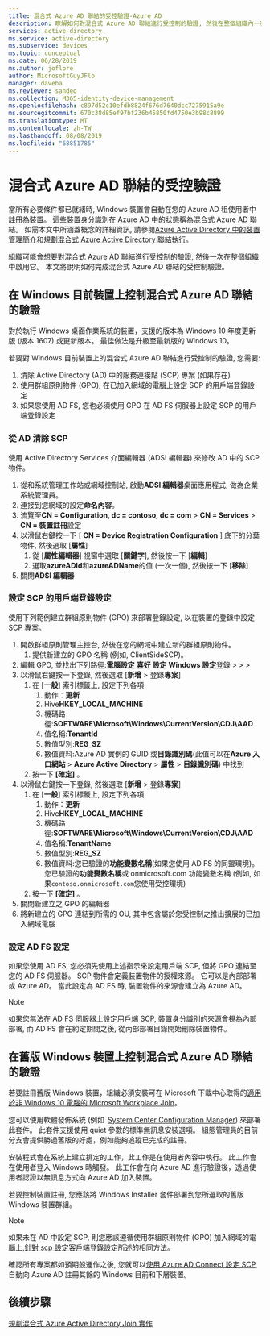 ```yaml
---
title: 混合式 Azure AD 聯結的受控驗證-Azure AD
description: 瞭解如何對混合式 Azure AD 聯結進行受控制的驗證, 然後在整個組織內一次啟用
services: active-directory
ms.service: active-directory
ms.subservice: devices
ms.topic: conceptual
ms.date: 06/28/2019
ms.author: joflore
author: MicrosoftGuyJFlo
manager: daveba
ms.reviewer: sandeo
ms.collection: M365-identity-device-management
ms.openlocfilehash: c897d52c10efdb8824f676d7640dcc7275915a9e
ms.sourcegitcommit: 670c38d85ef97bf236b45850fd4750e3b98c8899
ms.translationtype: MT
ms.contentlocale: zh-TW
ms.lasthandoff: 08/08/2019
ms.locfileid: "68851785"
---
```

# <a name="controlled-validation-of-hybrid-azure-ad-join"></a>混合式 Azure AD 聯結的受控驗證

當所有必要條件都已就緒時, Windows 裝置會自動在您的 Azure AD 租使用者中註冊為裝置。 這些裝置身分識別在 Azure AD 中的狀態稱為混合式 Azure AD 聯結。 如需本文中所涵蓋概念的詳細資訊, 請參閱[Azure Active Directory 中的裝置管理簡介](overview.md)和[規劃混合式 Azure Active Directory 聯結執行](hybrid-azuread-join-plan.md)。

組織可能會想要對混合式 Azure AD 聯結進行受控制的驗證, 然後一次在整個組織中啟用它。 本文將說明如何完成混合式 Azure AD 聯結的受控制驗證。

## <a name="controlled-validation-of-hybrid-azure-ad-join-on-windows-current-devices"></a>在 Windows 目前裝置上控制混合式 Azure AD 聯結的驗證

對於執行 Windows 桌面作業系統的裝置，支援的版本為 Windows 10 年度更新版 (版本 1607) 或更新版本。 最佳做法是升級至最新版的 Windows 10。

若要對 Windows 目前裝置上的混合式 Azure AD 聯結進行受控制的驗證, 您需要:

1. 清除 Active Directory (AD) 中的服務連接點 (SCP) 專案 (如果存在)
1. 使用群組原則物件 (GPO), 在已加入網域的電腦上設定 SCP 的用戶端登錄設定
1. 如果您使用 AD FS, 您也必須使用 GPO 在 AD FS 伺服器上設定 SCP 的用戶端登錄設定  



### <a name="clear-the-scp-from-ad"></a>從 AD 清除 SCP

使用 Active Directory Services 介面編輯器 (ADSI 編輯器) 來修改 AD 中的 SCP 物件。

1. 從和系統管理工作站或網域控制站, 啟動**ADSI 編輯器**桌面應用程式, 做為企業系統管理員。
1. 連接到您網域的設定**命名內容**。
1. 流覽至**CN = Configuration, dc = contoso, dc = com**  >  **CN = Services**  >  **CN = 裝置註冊**設定
1. 以滑鼠右鍵按一下 [ **CN = Device Registration Configuration** ] 底下的分葉物件, 然後選取 [**屬性**]
   1. 從 [**屬性編輯器**] 視窗中選取 [**關鍵字**], 然後按一下 [**編輯**]
   1. 選取**azureADId**和**azureADName**的值 (一次一個), 然後按一下 [**移除**]
1. 關閉**ADSI 編輯器**


### <a name="configure-client-side-registry-setting-for-scp"></a>設定 SCP 的用戶端登錄設定

使用下列範例建立群組原則物件 (GPO) 來部署登錄設定, 以在裝置的登錄中設定 SCP 專案。

1. 開啟群組原則管理主控台, 然後在您的網域中建立新的群組原則物件。
   1. 提供新建立的 GPO 名稱 (例如, ClientSideSCP)。
1. 編輯 GPO, 並找出下列路徑:**電腦設定** **喜好** **設定 Windows 設定**登錄 >   >   > 
1. 以滑鼠右鍵按一下登錄, 然後選取 [**新增** > 登錄**專案**]
   1. 在 [**一般**] 索引標籤上, 設定下列各項
      1. 動作：**更新**
      1. Hive**HKEY_LOCAL_MACHINE**
      1. 機碼路徑:**SOFTWARE\Microsoft\Windows\CurrentVersion\CDJ\AAD**
      1. 值名稱:**TenantId**
      1. 數值型別:**REG_SZ**
      1. 數值資料:Azure AD 實例的 GUID 或**目錄識別碼**(此值可以在**Azure 入口網站** >  **Azure Active Directory**  > **屬性** > **目錄識別碼**) 中找到
   1. 按一下 **[確定]** 。
1. 以滑鼠右鍵按一下登錄, 然後選取 [**新增** > 登錄**專案**]
   1. 在 [**一般**] 索引標籤上, 設定下列各項
      1. 動作：**更新**
      1. Hive**HKEY_LOCAL_MACHINE**
      1. 機碼路徑:**SOFTWARE\Microsoft\Windows\CurrentVersion\CDJ\AAD**
      1. 值名稱:**TenantName**
      1. 數值型別:**REG_SZ**
      1. 數值資料:您已驗證的**功能變數名稱**(如果您使用 AD FS 的同盟環境)。 您已驗證的**功能變數名稱**或 onmicrosoft.com 功能變數名稱 (例如, 如果`contoso.onmicrosoft.com`您使用受控環境)
   1. 按一下 **[確定]** 。
1. 關閉新建立之 GPO 的編輯器
1. 將新建立的 GPO 連結到所需的 OU, 其中包含屬於您受控制之推出擴展的已加入網域電腦

### <a name="configure-ad-fs-settings"></a>設定 AD FS 設定

如果您使用 AD FS, 您必須先使用上述指示來設定用戶端 SCP, 但將 GPO 連結至您的 AD FS 伺服器。 SCP 物件會定義裝置物件的授權來源。 它可以是內部部署或 Azure AD。 當此設定為 AD FS 時, 裝置物件的來源會建立為 Azure AD。

> [!NOTE]
> 如果您無法在 AD FS 伺服器上設定用戶端 SCP, 裝置身分識別的來源會視為內部部署, 而 AD FS 會在約定期間之後, 從內部部署目錄開始刪除裝置物件。

## <a name="controlled-validation-of-hybrid-azure-ad-join-on-windows-down-level-devices"></a>在舊版 Windows 裝置上控制混合式 Azure AD 聯結的驗證

若要註冊舊版 Windows 裝置，組織必須安裝可在 Microsoft 下載中心取得的[適用於非 Windows 10 電腦的 Microsoft Workplace Join](https://www.microsoft.com/download/details.aspx?id=53554)。

您可以使用軟體發佈系統 (例如  [System Center Configuration Manager](https://www.microsoft.com/cloud-platform/system-center-configuration-manager)) 來部署此套件。 此套件支援使用 quiet 參數的標準無訊息安裝選項。 組態管理員的目前分支會提供勝過舊版的好處，例如能夠追蹤已完成的註冊。

安裝程式會在系統上建立排定的工作，此工作是在使用者內容中執行。 此工作會在使用者登入 Windows 時觸發。 此工作會在向 Azure AD 進行驗證後，透過使用者認證以無訊息方式向 Azure AD 加入裝置。

若要控制裝置註冊, 您應該將 Windows Installer 套件部署到您所選取的舊版 Windows 裝置群組。

> [!NOTE]
> 如果未在 AD 中設定 SCP, 則您應該遵循使用群組原則物件 (GPO) 加入網域的電腦上,[針對 scp 設定客戶](#configure-client-side-registry-setting-for-scp)端登錄設定所述的相同方法。


確認所有專案都如預期般運作之後, 您就可以[使用 Azure AD Connect 設定 SCP](hybrid-azuread-join-managed-domains.md#configure-hybrid-azure-ad-join), 自動向 Azure AD 註冊其餘的 Windows 目前和下層裝置。

## <a name="next-steps"></a>後續步驟

[規劃混合式 Azure Active Directory Join 實作](hybrid-azuread-join-plan.md)
